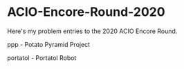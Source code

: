 # ACIO-Encore-Round-2020
Here's my problem entries to the 2020 ACIO Encore Round.

ppp - Potato Pyramid Project
  
portatol - Portatol Robot
